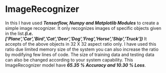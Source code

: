 # ImageRecognizer

In this I have used **_Tensorflow, Numpy and Matplotlib Modules_** to create a simple image recognizer.
It only recognizes images of specific objects given in the list.**_(i.e. ['Plane','Car','Bird','Cat','Deer','Dog','Frog','Horse','Ship','Truck'])_**
It accepts of the above objects in 32 X 32 aspect ratio only. I have used this ratio due limited memory size of the system you can also increase the ratio
by modifying few lines of code.
The size of training data and testing data can also be changed according to your system capability.
This ImageRecognizer model have **_65.35 % Accuracy and 10.30 % Loss_**.
